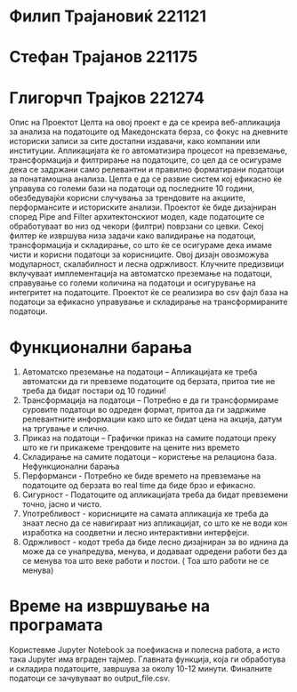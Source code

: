 # Филип Трајановиќ 221121
# Стефан Трајанов 221175
# Глигорчп Трајков 221274
Опис на Проектот
Целта на овој проект е да се креира веб-апликација за анализа на податоците од Македонската берза, со фокус на дневните историски записи за сите достапни издавачи, како компании или институции. Апликацијата ќе го автоматизира процесот на превземање, трансформација и филтрирање на податоците, со цел да се осигураме дека се задржани само релевантни и правилно форматирани податоци за понатамошна анализа. Целта е да се развие систем кој ефикасно ќе управува со големи бази на податоци од последните 10 години, обезбедувајќи корисни случувања за трендовите на акциите, перформансите и историските анализи. Проектот ќе биде дизајниран според Pipe and Filter архитектонскиот модел, каде податоците се обработуваат во низ од чекори (филтри) поврзани со цевки. Секој филтер ќе извршува низа задачи како валидирање на податоци, трансформација и складирање, со што ќе се осигураме дека имаме чисти и корисни податоци за корисниците. Овој дизајн овозможува модуларност, скалабилност и лесна одржливост. Клучните предизвици вклучуваат имплементација на автоматско преземање на податоци, справување со големи количина на  податоци и осигурување на интегритет на податоците. Проектот ќе се реализира во csv фајл база на податоци за ефикасно управување и складирање на трансформираните податоци.

# Функционални барања
1.	Автоматско преземање на податоци – Апликацијата ке треба автоматски да ги превземе податоците од берзата, притоа тие не треба да бидат постари од 10 години!
2.	Трансформација на податоци – Потребно е да ги трансформираме суровите податоци во одреден формат, притоа да ги задржиме релевантните информации како што ке бидат цена на акција, датум на тргување и слично.
3.	Приказ на податоци – Графички приказ на самите податоци преку што ке ги прикажеме трендовите на цените низ времето 
4.	Складирање на самите податоци – користење на релациона база.
Нефункционални барања
1.	Перформанси - Потребно ке биде времето на превземање на податоците од берзата во real time да биде брзо и ефикасно.
2.	Сигурност - Податоците од апликацијата треба да бидат превземени точно, јасно и чисто.
3.	Употребливост - корисниците на самата апликација ке треба да знаат лесно да се навигираат низ апликацијат, со што ке не води кон изработка на соодветни и лесно интерактивни интерфејси.
4.	Одржливост - кодот треба да биде лесно дизајниран за во иднина да може да се унапредува, менува, и додаваат одредени работи без да се менува тоа што веке работи и постои. ( Тоа што работи не се менува)

# Време на извршување на програмата

Користевме Jupyter Notebook за поефикасна и полесна работа, а исто така Jupyter има вграден тајмер. Главната функција, која ги обработува и складира податоците, завршува за околу 10-12 минути. Финалните податоци се зачувуваат во output_file.csv.
